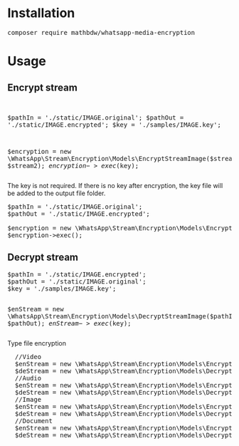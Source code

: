 <h1>Installation</h1>

<pre>composer require mathbdw/whatsapp-media-encryption</pre>

<h1>Usage</h1>
<h2>Encrypt stream</h2>
<pre>
  
$pathIn = './static/IMAGE.original';
$pathOut = './static/IMAGE.encrypted';
$key = './samples/IMAGE.key';

$encryption = new \WhatsApp\Stream\Encryption\Models\EncryptStreamImage($stream1, $stream2);
$encryption->exec($key);
</pre>

The key is not required. If there is no key after encryption, the key file will be added to the output file folder.
<pre>
$pathIn = './static/IMAGE.original';
$pathOut = './static/IMAGE.encrypted';

$encryption = new \WhatsApp\Stream\Encryption\Models\EncryptStreamImage($pathIn, $pathOut);
$encryption->exec();
</pre>


<h2>Decrypt stream</h2>
<pre>
$pathIn = './static/IMAGE.encrypted';
$pathOut = './static/IMAGE.original';
$key = './samples/IMAGE.key';

$enStream = new \WhatsApp\Stream\Encryption\Models\DecryptStreamImage($pathIn, $pathOut);
$enStream->exec($key);
</pre>

Type file encryption
<pre>
  //Video
  $enStream = new \WhatsApp\Stream\Encryption\Models\EncryptStreamVideo($pathIn, $pathOut);
  $deStream = new \WhatsApp\Stream\Encryption\Models\DecryptStreamVideo($pathIn, $pathOut);
  //Audio
  $enStream = new \WhatsApp\Stream\Encryption\Models\EncryptStreamAudio($pathIn, $pathOut);
  $deStream = new \WhatsApp\Stream\Encryption\Models\DecryptStreamAudio($pathIn, $pathOut);
  //Image
  $enStream = new \WhatsApp\Stream\Encryption\Models\EncryptStreamImage($pathIn, $pathOut);
  $deStream = new \WhatsApp\Stream\Encryption\Models\DecryptStreamImage($pathIn, $pathOut);
  //Document
  $enStream = new \WhatsApp\Stream\Encryption\Models\EncryptStreamDocument($pathIn, $pathOut);
  $deStream = new \WhatsApp\Stream\Encryption\Models\DecryptStreamDocument($pathIn, $pathOut);
</pre>
